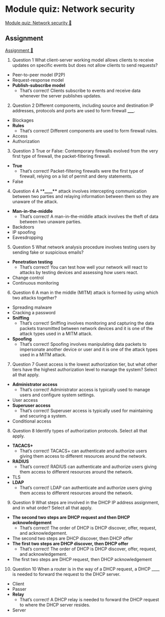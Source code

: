# Module quiz: Network security

[Module quiz: Network security 🔗](https://www.coursera.org/learn/introduction-to-networking-and-cloud-computing/assignment-submission/UbFJz/module-quiz-network-security)

## Assignment

[Assignment 🔗](https://www.coursera.org/learn/introduction-to-networking-and-cloud-computing/assignment-submission/UbFJz/module-quiz-network-security/attempt)

1.  Question 1
    What client-server working model allows clients to receive updates on specific events but does not allow clients to send requests?

- Peer-to-peer model (P2P)
- Request-response model
- **Publish-subscribe model**
  - That’s correct! Clients subscribe to events and receive data whenever the server publishes updates.

2. Question 2
   Different components, including source and destination IP addresses, protocols and ports are used to form firewall **\_\_\_**.

- Blockages
- **Rules**
  - That’s correct! Different components are used to form firewall rules.
- Access
- Authorization

3. Question 3
   True or False: Contemporary firewalls evolved from the very first type of firewall, the packet-filtering firewall.

- **True**
  - That’s correct! Packet-filtering firewalls were the first type of firewall, relying on a list of permit and deny statements.
- False

4. Question 4
   A \***\*\_\_\_\_\*\*** attack involves intercepting communication between two parties and relaying information between them so they are unaware of the attack.

- **Man-in-the-middle**
  - That’s correct! A man-in-the-middle attack involves the theft of data between two unaware parties.
- Backdoors
- IP spoofing
- Eavesdropping

5. Question 5
   What network analysis procedure involves testing users by sending fake or suspicious emails?

- **Penetration testing**
  - That’s correct! You can test how well your network will react to attacks by testing devices and assessing how users react.
- Change control
- Continuous monitoring

6. Question 6
   A man in the middle (MITM) attack is formed by using which two attacks together?

- Spreading malware
- Cracking a password
- **Sniffing**
  - That’s correct! Sniffing involves monitoring and capturing the data packets transmitted between network devices and it is one of the attack types used in a MITM attack.
- **Spoofing**
  - That’s correct! Spoofing involves manipulating data packets to impersonate another device or user and it is one of the attack types used in a MITM attack.

7. Question 7
   Guest access is the lowest authorization tier, but what other tiers have the highest authorization level to manage the system? Select all that apply.

- **Administrator access**
  - That’s correct! Administrator access is typically used to manage users and configure system settings.
- User access
- **Superuser access**
  - That’s correct! Superuser access is typically used for maintaining and securing a system.
- Conditional access

8. Question 8
   Identify types of authorization protocols. Select all that apply.

- **TACACS+**
  - That’s correct! TACACS+ can authenticate and authorize users giving them access to different resources around the network.
- **RADIUS**
  - That’s correct! RADIUS can authenticate and authorize users giving them access to different resources around the network.
- TLS
- **LDAP**
  - That’s correct! LDAP can authenticate and authorize users giving them access to different resources around the network.

9. Question 9
   What steps are involved in the DHCP IP address assignment, and in what order? Select all that apply.

- **The second two steps are DHCP request and then DHCP acknowledgement**
  - That’s correct! The order of DHCP is DHCP discover, offer, request, and acknowledgement.
- The second two steps are DHCP discover, then DHCP offer
- **The first two steps are DHCP discover, then DHCP offer**
  - That’s correct! The order of DHCP is DHCP discover, offer, request, and acknowledgement.
- The first two steps are DHCP request, then DHCP acknowledgement

10. Question 10
    When a router is in the way of a DHCP request, a DHCP \_\_\_\_ is needed to forward the request to the DHCP server.

- Client
- Passer
- **Relay**
  - That’s correct! A DHCP relay is needed to forward the DHCP request to where the DHCP server resides.
- Server
